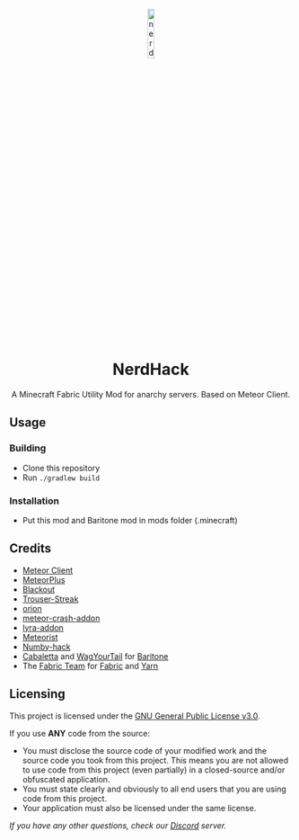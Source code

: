 
<p align="center">
<img src="https://images.emojiterra.com/twitter/v14.0/1024px/1f913.png" alt="nerd-hack-logo" width="15%"/>
</p>

<h1 align="center">NerdHack</h1>
<p align="center">A Minecraft Fabric Utility Mod for anarchy servers. Based on Meteor Client.</p>

## Usage

### Building
- Clone this repository
- Run `./gradlew build`

### Installation
- Put this mod and Baritone mod in mods folder (.minecraft)

## Credits
- [Meteor Client](https://github.com/MeteorDevelopment/meteor-client)
- [MeteorPlus](https://github.com/Nekiplay/MeteorPlus)
- [Blackout](https://github.com/KassuK1/Blackout)
- [Trouser-Streak](https://github.com/etianl/Trouser-Streak)
- [orion](https://github.com/AntiCope/orion)
- [meteor-crash-addon](https://github.com/AntiCope/meteor-crash-addon)
- [lyra-addon](https://github.com/RattlesHyper/lyra-addon)
- [Meteorist](https://github.com/Zgoly/Meteorist)
- [Numby-hack](https://github.com/cqb13/Numby-hack)
- [Cabaletta](https://github.com/cabaletta) and [WagYourTail](https://github.com/wagyourtail) for [Baritone](https://github.com/cabaletta/baritone)  
- The [Fabric Team](https://github.com/FabricMC) for [Fabric](https://github.com/FabricMC/fabric-loader) and [Yarn](https://github.com/FabricMC/yarn)

## Licensing
This project is licensed under the [GNU General Public License v3.0](https://www.gnu.org/licenses/gpl-3.0.en.html). 

If you use **ANY** code from the source:
- You must disclose the source code of your modified work and the source code you took from this project. This means you are not allowed to use code from this project (even partially) in a closed-source and/or obfuscated application.
- You must state clearly and obviously to all end users that you are using code from this project.
- Your application must also be licensed under the same license.

*If you have any other questions, check our [Discord](https://discord.gg/DgRuFTTXEN) server.*
